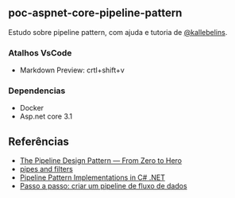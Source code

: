 ## poc-aspnet-core-pipeline-pattern

Estudo sobre pipeline pattern, com ajuda e tutoria de [@kallebelins](https://github.com/kallebelins).

### Atalhos VsCode

- Markdown Preview: crtl+shift+v

### Dependencias

- Docker
- Asp.net core 3.1

## Referências

- [The Pipeline Design Pattern — From Zero to Hero](https://medium.com/@bonnotguillaume/software-architecture-the-pipeline-design-pattern-from-zero-to-hero-b5c43d8a4e60)
- [pipes and filters](https://docs.microsoft.com/pt-br/azure/architecture/patterns/pipes-and-filters)
- [Pipeline Pattern Implementations in C# .NET](https://michaelscodingspot.com/pipeline-pattern-implementations-csharp/)
- [Passo a passo: criar um pipeline de fluxo de dados](https://docs.microsoft.com/pt-br/dotnet/standard/parallel-programming/walkthrough-creating-a-dataflow-pipeline)
